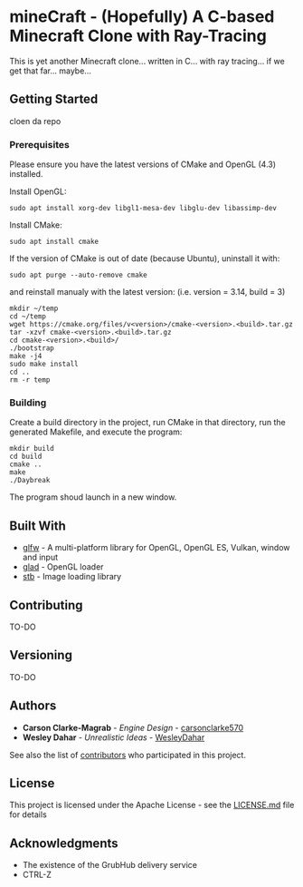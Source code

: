 # mineCraft - (Hopefully) A C-based Minecraft Clone with Ray-Tracing

This is yet another Minecraft clone...   written in C...   with ray tracing...   if we get that far...   maybe...

## Getting Started

cloen da repo

### Prerequisites

Please ensure you have the latest versions of CMake and OpenGL (4.3) installed.

Install OpenGL:
```
sudo apt install xorg-dev libgl1-mesa-dev libglu-dev libassimp-dev
```

Install CMake:
```
sudo apt install cmake
```

If the version of CMake is out of date (because Ubuntu), uninstall it with:
```
sudo apt purge --auto-remove cmake
```

and reinstall manualy with the latest version:
(i.e. version = 3.14, build = 3)
```
mkdir ~/temp
cd ~/temp
wget https://cmake.org/files/v<version>/cmake-<version>.<build>.tar.gz
tar -xzvf cmake-<version>.<build>.tar.gz
cd cmake-<version>.<build>/
./bootstrap
make -j4
sudo make install
cd ..
rm -r temp
```

### Building

Create a build directory in the project, run CMake in that directory,
run the generated Makefile, and execute the program:
```
mkdir build
cd build
cmake ..
make
./Daybreak
```

The program shoud launch in a new window.

## Built With

* [glfw](https://github.com/glfw/glfw) - A multi-platform library for OpenGL, OpenGL ES, Vulkan, window and input 
* [glad](https://github.com/Dav1dde/glad) - OpenGL loader
* [stb](https://github.com/nothings/stb) - Image loading library

## Contributing

TO-DO

## Versioning

TO-DO

## Authors

* **Carson Clarke-Magrab** - *Engine Design* - [carsonclarke570](https://github.com/carsonclarke570)
* **Wesley Dahar** - *Unrealistic Ideas* - [WesleyDahar](https://github.com/WesleyDahar)

See also the list of [contributors](https://github.com/carsonclarke570/mineCraft/graphs/contributors) who participated in this project.

## License

This project is licensed under the Apache License - see the [LICENSE.md](LICENSE) file for details

## Acknowledgments

* The existence of the GrubHub delivery service
* CTRL-Z
